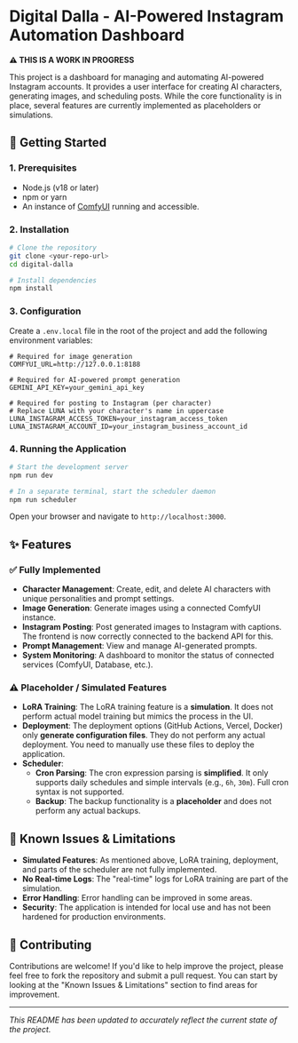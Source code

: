 # Digital Dalla - AI-Powered Instagram Automation Dashboard

**⚠️ THIS IS A WORK IN PROGRESS**

This project is a dashboard for managing and automating AI-powered Instagram accounts. It provides a user interface for creating AI characters, generating images, and scheduling posts. While the core functionality is in place, several features are currently implemented as placeholders or simulations.

## 🚀 Getting Started

### 1. Prerequisites
- Node.js (v18 or later)
- npm or yarn
- An instance of [ComfyUI](https://github.com/comfyanonymous/ComfyUI) running and accessible.

### 2. Installation
```bash
# Clone the repository
git clone <your-repo-url>
cd digital-dalla

# Install dependencies
npm install
```

### 3. Configuration
Create a `.env.local` file in the root of the project and add the following environment variables:

```env
# Required for image generation
COMFYUI_URL=http://127.0.0.1:8188

# Required for AI-powered prompt generation
GEMINI_API_KEY=your_gemini_api_key

# Required for posting to Instagram (per character)
# Replace LUNA with your character's name in uppercase
LUNA_INSTAGRAM_ACCESS_TOKEN=your_instagram_access_token
LUNA_INSTAGRAM_ACCOUNT_ID=your_instagram_business_account_id
```

### 4. Running the Application
```bash
# Start the development server
npm run dev

# In a separate terminal, start the scheduler daemon
npm run scheduler
```
Open your browser and navigate to `http://localhost:3000`.

## ✨ Features

### ✅ Fully Implemented
- **Character Management**: Create, edit, and delete AI characters with unique personalities and prompt settings.
- **Image Generation**: Generate images using a connected ComfyUI instance.
- **Instagram Posting**: Post generated images to Instagram with captions. The frontend is now correctly connected to the backend API for this.
- **Prompt Management**: View and manage AI-generated prompts.
- **System Monitoring**: A dashboard to monitor the status of connected services (ComfyUI, Database, etc.).

### ⚠️ Placeholder / Simulated Features
- **LoRA Training**: The LoRA training feature is a **simulation**. It does not perform actual model training but mimics the process in the UI.
- **Deployment**: The deployment options (GitHub Actions, Vercel, Docker) only **generate configuration files**. They do not perform any actual deployment. You need to manually use these files to deploy the application.
- **Scheduler**:
    - **Cron Parsing**: The cron expression parsing is **simplified**. It only supports daily schedules and simple intervals (e.g., `6h`, `30m`). Full cron syntax is not supported.
    - **Backup**: The backup functionality is a **placeholder** and does not perform any actual backups.

## 🔧 Known Issues & Limitations

- **Simulated Features**: As mentioned above, LoRA training, deployment, and parts of the scheduler are not fully implemented.
- **No Real-time Logs**: The "real-time" logs for LoRA training are part of the simulation.
- **Error Handling**: Error handling can be improved in some areas.
- **Security**: The application is intended for local use and has not been hardened for production environments.

## 🤝 Contributing
Contributions are welcome! If you'd like to help improve the project, please feel free to fork the repository and submit a pull request. You can start by looking at the "Known Issues & Limitations" section to find areas for improvement.

---
*This README has been updated to accurately reflect the current state of the project.*
